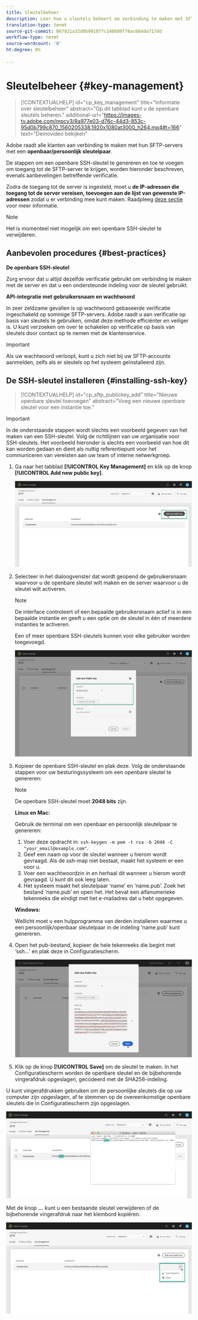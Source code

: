 ```yaml
---
title: Sleutelbeheer
description: Leer hoe u sleutels beheert om verbinding te maken met SFTP-servers
translation-type: tm+mt
source-git-commit: 067921a32d0b99107fc148609f78ac664da717dd
workflow-type: tm+mt
source-wordcount: '0'
ht-degree: 0%

---
```



# Sleutelbeheer {#key-management}

>[!CONTEXTUALHELP]
>id="cp_key_management"
>title="Informatie over sleutelbeheer"
>abstract="Op dit tabblad kunt u de openbare sleutels beheren."
>additional-url="https://images-tv.adobe.com/mpcv3/8a977e03-d76c-44d3-853c-95d0b799c870_1560205338.1920x1080at3000_h264.mp4#t=166" text="Demovideo bekijken"

Adobe raadt alle klanten aan verbinding te maken met hun SFTP-servers met een **openbaar/persoonlijk sleutelpaar**.

De stappen om een openbare SSH-sleutel te genereren en toe te voegen om toegang tot de SFTP-server te krijgen, worden hieronder beschreven, evenals aanbevelingen betreffende verificatie.

Zodra de toegang tot de server is ingesteld, moet u **de IP-adressen die toegang tot de server vereisen, toevoegen aan de lijst van gewenste IP-adressen** zodat u er verbinding mee kunt maken. Raadpleeg [deze sectie](../../instances-settings/using/ip-allow-listing-instance-access.md) voor meer informatie.

>[!NOTE]
>
>Het is momenteel niet mogelijk om een openbare SSH-sleutel te verwijderen.

## Aanbevolen procedures {#best-practices}

**De openbare SSH-sleutel**

Zorg ervoor dat u altijd dezelfde verificatie gebruikt om verbinding te maken met de server en dat u een ondersteunde indeling voor de sleutel gebruikt.

**API-integratie met gebruikersnaam en wachtwoord**

In zeer zeldzame gevallen is op wachtwoord gebaseerde verificatie ingeschakeld op sommige SFTP-servers. Adobe raadt u aan verificatie op basis van sleutels te gebruiken, omdat deze methode efficiënter en veiliger is. U kunt verzoeken om over te schakelen op verificatie op basis van sleutels door contact op te nemen met de klantenservice.

>[!IMPORTANT]
>
>Als uw wachtwoord verloopt, kunt u zich niet bij uw SFTP-accounts aanmelden, zelfs als er sleutels op het systeem geïnstalleerd zijn.

## De SSH-sleutel installeren {#installing-ssh-key}

>[!CONTEXTUALHELP]
>id="cp_sftp_publickey_add"
>title="Nieuwe openbare sleutel toevoegen"
>abstract="Voeg een nieuwe openbare sleutel voor een instantie toe."

>[!IMPORTANT]
>
>In de onderstaande stappen wordt slechts een voorbeeld gegeven van het maken van een SSH-sleutel. Volg de richtlijnen van uw organisatie voor SSH-sleutels. Het voorbeeld hieronder is slechts een voorbeeld van hoe dit kan worden gedaan en dient als nuttig referentiepunt voor het communiceren van vereisten aan uw team of interne netwerkgroep.

1. Ga naar het tabblad **[!UICONTROL Key Management]** en klik op de knop **[!UICONTROL Add new public key]**.

   ![](assets/key0.png)

1. Selecteer in het dialoogvenster dat wordt geopend de gebruikersnaam waarvoor u de openbare sleutel wilt maken en de server waarvoor u de sleutel wilt activeren.

   >[!NOTE]
   >
   >De interface controleert of een bepaalde gebruikersnaam actief is in een bepaalde instantie en geeft u een optie om de sleutel in één of meerdere instanties te activeren.
   >
   >Een of meer openbare SSH-sleutels kunnen voor elke gebruiker worden toegevoegd.

   ![](assets/key1.png)

1. Kopieer de openbare SSH-sleutel en plak deze. Volg de onderstaande stappen voor uw besturingssysteem om een openbare sleutel te genereren:

   >[!NOTE]
   >
   >De openbare SSH-sleutel moet **2048 bits** zijn.

   **Linux en Mac:**

   Gebruik de terminal om een openbaar en persoonlijk sleutelpaar te genereren:
   1. Voer deze opdracht in: `ssh-keygen -m pem -t rsa -b 2048 -C "your_email@example.com"`.
   1. Geef een naam op voor de sleutel wanneer u hierom wordt gevraagd. Als de ssh-map niet bestaat, maakt het systeem er een voor u.
   1. Voer een wachtwoordzin in en herhaal dit wanneer u hierom wordt gevraagd. U kunt dit ook leeg laten.
   1. Het systeem maakt het sleutelpaar ‘name’ en ‘name.pub’. Zoek het bestand ‘name.pub’ en open het. Het bevat een alfanumerieke tekenreeks die eindigt met het e-mailadres dat u hebt opgegeven.

   **Windows:**

   Wellicht moet u een hulpprogramma van derden installeren waarmee u een persoonlijk/openbaar sleutelpaar in de indeling ‘name.pub’ kunt genereren.

1. Open het pub-bestand, kopieer de hele tekenreeks die begint met ‘ssh...’ en plak deze in Configuratiescherm.

   ![](assets/publickey.png)

1. Klik op de knop **[!UICONTROL Save]** om de sleutel te maken. In het Configuratiescherm worden de openbare sleutel en de bijbehorende vingerafdruk opgeslagen, gecodeerd met de SHA256-indeling.

U kunt vingerafdrukken gebruiken om de persoonlijke sleutels die op uw computer zijn opgeslagen, af te stemmen op de overeenkomstige openbare sleutels die in Configuratiescherm zijn opgeslagen.

![](assets/fingerprint_compare.png)

Met de knop **...** kunt u een bestaande sleutel verwijderen of de bijbehorende vingerafdruk naar het klembord kopiëren.

![](assets/key_options.png)
